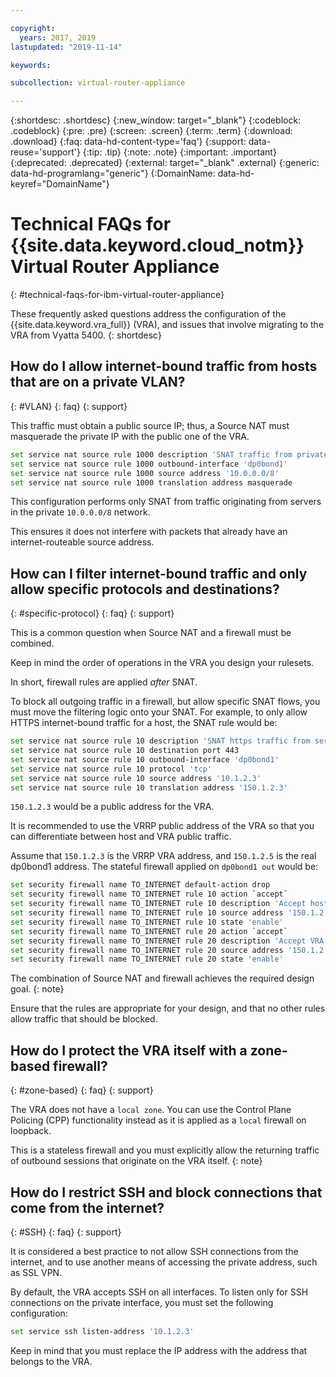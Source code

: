 ```yaml
---

copyright:
  years: 2017, 2019
lastupdated: "2019-11-14"

keywords: 

subcollection: virtual-router-appliance

---
```


{:shortdesc: .shortdesc}
{:new_window: target="_blank"}
{:codeblock: .codeblock}
{:pre: .pre}
{:screen: .screen}
{:term: .term}
{:download: .download}
{:faq: data-hd-content-type='faq'} 
{:support: data-reuse='support'}
{:tip: .tip}
{:note: .note}
{:important: .important}
{:deprecated: .deprecated}
{:external: target="_blank" .external}
{:generic: data-hd-programlang="generic"} 
{:DomainName: data-hd-keyref="DomainName"}


# Technical FAQs for {{site.data.keyword.cloud_notm}} Virtual Router Appliance
{: #technical-faqs-for-ibm-virtual-router-appliance}

These frequently asked questions address the configuration of the {{site.data.keyword.vra_full}} (VRA), and issues that involve migrating to the VRA from Vyatta 5400.
{: shortdesc}

## How do I allow internet-bound traffic from hosts that are on a private VLAN?
{: #VLAN}
{: faq}
{: support}

This traffic must obtain a public source IP; thus, a Source NAT must masquerade the private IP with the public one of the VRA.

```sh
set service nat source rule 1000 description 'SNAT traffic from private VLANs to Internet'
set service nat source rule 1000 outbound-interface 'dp0bond1'
set service nat source rule 1000 source address '10.0.0.0/8'
set service nat source rule 1000 translation address masquerade
```

This configuration performs only SNAT from traffic originating from servers in the private `10.0.0.0/8` network.

This ensures it does not interfere with packets that already have an internet-routeable source address.

## How can I filter internet-bound traffic and only allow specific protocols and destinations?
{: #specific-protocol}
{: faq}
{: support}

This is a common question when Source NAT and a firewall must be combined.

Keep in mind the order of operations in the VRA you design your rulesets.

In short, firewall rules are applied *after* SNAT.

To block all outgoing traffic in a firewall, but allow specific SNAT flows, you must move the filtering logic onto your SNAT. For example, to only allow HTTPS internet-bound traffic for a host, the SNAT rule would be:

```sh
set service nat source rule 10 description 'SNAT https traffic from server 10.1.2.3 to Internet'
set service nat source rule 10 destination port 443
set service nat source rule 10 outbound-interface 'dp0bond1'
set service nat source rule 10 protocol 'tcp'
set service nat source rule 10 source address '10.1.2.3'
set service nat source rule 10 translation address '150.1.2.3'
```

`150.1.2.3` would be a public address for the VRA.

It is recommended to use the VRRP public address of the VRA so that you can differentiate between host and VRA public traffic.

Assume that `150.1.2.3` is the VRRP VRA address, and `150.1.2.5` is the real dp0bond1 address. The stateful firewall applied on `dp0bond1 out` would be:

```sh
set security firewall name TO_INTERNET default-action drop
set security firewall name TO_INTERNET rule 10 action `accept`
set security firewall name TO_INTERNET rule 10 description 'Accept host traffic to Internet - SNAT to VRRP'
set security firewall name TO_INTERNET rule 10 source address '150.1.2.3'
set security firewall name TO_INTERNET rule 10 state 'enable'
set security firewall name TO_INTERNET rule 20 action `accept`
set security firewall name TO_INTERNET rule 20 description 'Accept VRA traffic to Internet'
set security firewall name TO_INTERNET rule 20 source address '150.1.2.5'
set security firewall name TO_INTERNET rule 20 state 'enable'
```

The combination of Source NAT and firewall achieves the required design goal.
{: note}

Ensure that the rules are appropriate for your design, and that no other rules allow traffic that should be blocked.

## How do I protect the VRA itself with a zone-based firewall?
{: #zone-based}
{: faq}
{: support}

The VRA does not have a `local zone`. You can use the Control Plane Policing (CPP) functionality instead as it is applied as a `local` firewall on loopback.

This is a stateless firewall and you must explicitly allow the returning traffic of outbound sessions that originate on the VRA itself.
{: note}

## How do I restrict SSH and block connections that come from the internet?
{: #SSH}
{: faq}
{: support}

It is considered a best practice to not allow SSH connections from the internet, and to use another means of accessing the private address, such as SSL VPN.

By default, the VRA accepts SSH on all interfaces. To listen only for SSH connections on the private interface, you must set the following configuration:

```sh
set service ssh listen-address '10.1.2.3'
```

Keep in mind that you must replace the IP address with the address that belongs to the VRA.
